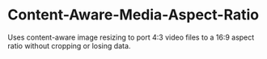 # Content-Aware-Media-Aspect-Ratio

Uses content-aware image resizing to port 4:3 video files to a 16:9 aspect ratio without cropping or losing data.
